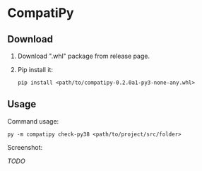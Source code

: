 # CompatiPy

## Download

1. Download ".whl" package from release page.
2. Pip install it:

    ```shell
    pip install <path/to/compatipy-0.2.0a1-py3-none-any.whl>
    ```

## Usage

Command usage:

```shell
py -m compatipy check-py38 <path/to/project/src/folder>
```

Screenshot:

*TODO*
